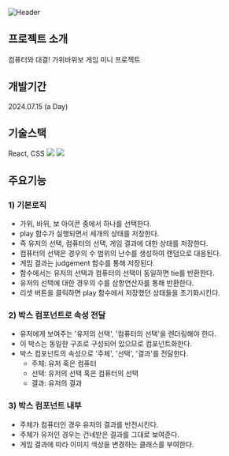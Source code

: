 ![Header](https://capsule-render.vercel.app/api?type=rounded&height=250&color=1e235a&text=Rock%20Paper%20Scissor&fontColor=ffffff&fontSize=60&desc=컴퓨터와%20대결!%20가위바위보%20게임%20미니%20프로젝트&descAlignY=70)


## 프로젝트 소개
컴퓨터와 대결! 가위바위보 게임 미니 프로젝트


## 개발기간
2024.07.15 (a Day)


## 기술스택
React, CSS
<img src="https://img.shields.io/badge/React-61DAFB?style=for-the-badge&logo=react&logoColor=61DAFB">
<img src="https://img.shields.io/badge/html5-E34F26?style=for-the-badge&logo=html5&logoColor=white">


## 주요기능
### 1) 기본로직
+ 가위, 바위, 보 아이콘 중에서 하나를 선택한다.
+ play 함수가 실행되면서 세개의 상태를 저장한다.
+ 즉 유저의 선택, 컴퓨터의 선택, 게임 결과에 대한 상태를 저장한다.
+ 컴퓨터의 선택은 경우의 수 범위의 난수를 생성하여 랜덤으로 대응된다.
+ 게임 결과는 judgement 함수를 통해 저장된다.
+ 함수에서는 유저의 선택과 컴퓨터의 선택이 동일하면 tie를 반환한다.
+ 유저의 선택에 대한 경우의 수를 삼항연산자를 통해 반환한다.
+ 리셋 버튼을 클릭하면 play 함수에서 저장했던 상태들을 초기화시킨다.


### 2) 박스 컴포넌트로 속성 전달
+ 유저에게 보여주는 '유저의 선택', '컴퓨터의 선택'을 렌더링해야 한다.
+ 이 박스는 동일한 구조로 구성되어 있으므로 컴포넌트화한다.
+ 박스 컴포넌트의 속성으로 '주체', '선택', '결과'를 전달한다.
	+ 주체: 유저 혹은 컴퓨터
 	+ 선택: 유저의 선택 혹은 컴퓨터의 선택
	+ 결과: 유저의 결과


### 3) 박스 컴포넌트 내부
+ 주체가 컴퓨터인 경우 유저의 결과를 반전시킨다.
+ 주체가 유저인 경우는 건네받은 결과를 그대로 보여준다.
+ 게임 결과에 따라 이미지 색상을 변경하는 클래스를 부여한다.
